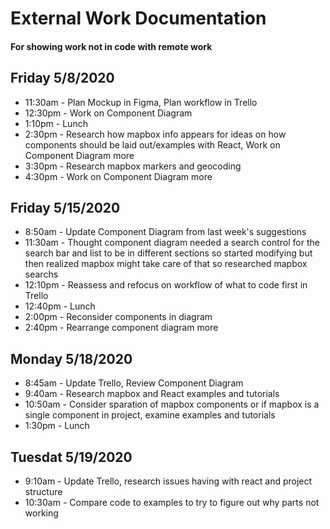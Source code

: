 # External Work Documentation
#### For showing work not in code with remote work

## Friday 5/8/2020

- 11:30am - Plan Mockup in Figma, Plan workflow in Trello
- 12:30pm - Work on Component Diagram
- 1:10pm - Lunch
- 2:30pm -  Research how mapbox info appears for ideas on how components should be laid out/examples with React, Work on Component Diagram more
- 3:30pm - Research mapbox markers and geocoding
- 4:30pm - Work on Component Diagram more

## Friday 5/15/2020

- 8:50am - Update Component Diagram from last week's suggestions
- 11:30am - Thought component diagram needed a search control for the search bar and list to be in different sections so started modifying but then realized mapbox might take care of that so researched mapbox searchs
- 12:10pm - Reassess and refocus on workflow of what to code first in Trello
- 12:40pm - Lunch
- 2:00pm - Reconsider components in diagram
- 2:40pm - Rearrange component diagram more

## Monday 5/18/2020

- 8:45am - Update Trello, Review Component Diagram
- 9:40am - Research mapbox and React examples and tutorials
- 10:50am - Consider sparation of mapbox components or if mapbox is a single component in project, examine examples and tutorials
- 1:30pm - Lunch

## Tuesdat 5/19/2020

- 9:10am - Update Trello, research issues having with react and project structure
- 10:30am - Compare code to examples to try to figure out why parts not working